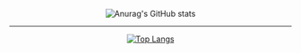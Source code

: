 <!--
**beans3142/beans3142** is a ✨ _special_ ✨ repository because its `README.md` (this file) appears on your GitHub profile.

- 🔭 I’m currently working on ...
- 🌱 I’m currently learning ...
- 👯 I’m looking to collaborate on ...
- 🤔 I’m looking for help with ...
- 💬 Ask me about ...
- 📫 How to reach me: ...
- 😄 Pronouns: ...
- ⚡ Fun fact: ...
[![Solved.ac beans3142](http://mazassumnida.wtf/api/generate_badge?boj=beans3142)](https://solved.ac/beans3142)
-->

<div align=center>

![Anurag's GitHub stats](https://github-readme-stats.vercel.app/api?username=beans3142&show_icons=true&theme=radical)

<hr>

[![Top Langs](https://github-readme-stats.vercel.app/api/top-langs/?username=beans3142&layout=compact&theme=dracula)](https://github.com/metleeha)

</div>
